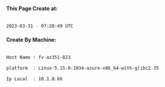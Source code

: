 
   
#### This Page Create at:

```bash

2023-03-31 - 07:28:49 UTC

```

#### Create By Machine:

```bash

Host Name : fv-az351-823

platform  : Linux-5.15.0-1034-azure-x86_64-with-glibc2.35

Ip Local  : 10.1.0.66

```

